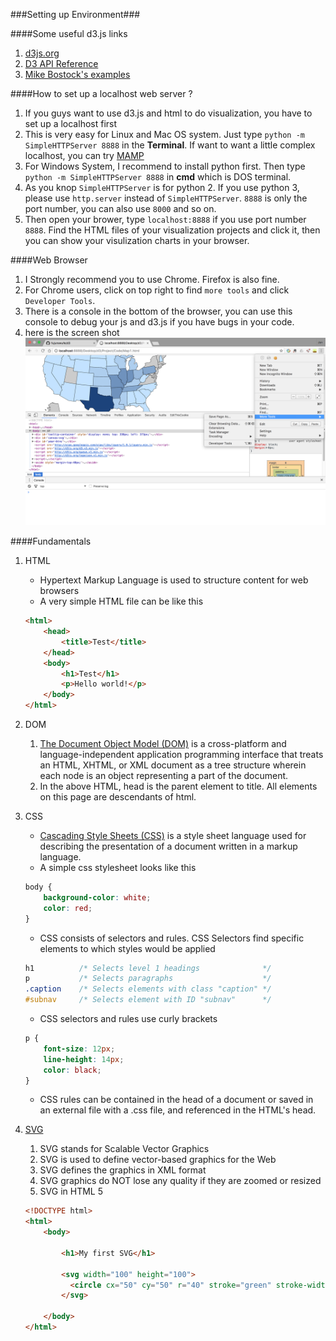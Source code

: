 ###Setting up Environment###

####Some useful d3.js links
1. [d3js.org](https://d3js.org/)
2. [D3 API Reference](https://github.com/d3/d3/blob/master/API.md)
3. [Mike Bostock's examples](http://bl.ocks.org/mbostock)

####How to set up a localhost web server ? 
1. If you guys want to use d3.js and html to do visualization, you have to set up a localhost first
2. This is very easy for Linux and Mac OS system. Just type ```python -m SimpleHTTPServer 8888``` in the __Terminal__. If want to want a little complex localhost, you can try [MAMP](https://html5hive.org/how-to-setup-a-localhost/)
3. For Windows System, I recommend to install python first. Then type ```python -m SimpleHTTPServer 8888``` in __cmd__ which is DOS terminal. 
4. As you knop ```SimpleHTTPServer``` is for python 2. If you use python 3, please use ```http.server``` instead of ```SimpleHTTPServer```. ```8888``` is only the port number, you can also use ```8000``` and so on.
5. Then open your brower, type ```localhost:8888``` if you use port number ```8888```. Find the HTML files of your visualization projects and click it, then you can show your visulization charts in your browser. 
  
####Web Browser
1. I Strongly recommend you to use Chrome. Firefox is also fine. 
2. For Chrome users, click on top right to find ```more tools``` and click ```Developer Tools```.
3. There is a console in the bottom of the browser, you can use this console to debug your js and d3.js if you have bugs in your code. 
4. here is the screen shot ![screenshot](https://github.com/fujunswufe/d3/blob/master/lesson1/developer.png)

####Fundamentals
1. HTML 
	* Hypertext Markup Language is used to structure content for web browsers
	* A very simple HTML file can be like this 
	
	```html
	<html>
	    <head>
	        <title>Test</title>
	    </head>
	    <body>
	        <h1>Test</h1>
	        <p>Hello world!</p>
	    </body>
	</html>
	```
2. DOM
	1. [The Document Object Model (DOM)](https://en.wikipedia.org/wiki/Document_Object_Model) is a cross-platform and language-independent application programming interface that treats an HTML, XHTML, or XML document as a tree structure wherein each node is an object representing a part of the document.
	2. In the above HTML, head is the parent element to title. All elements on this page are descendants of html.

3. CSS
	* [Cascading Style Sheets (CSS)](https://en.wikipedia.org/wiki/Cascading_Style_Sheets) is a style sheet language used for describing the presentation of a document written in a markup language.
	* A simple css stylesheet looks like this
	```css
	body {
	    background-color: white;
	    color: red;
	}
	```
	* CSS consists of selectors and rules. CSS Selectors find specific elements to which styles would be applied
	```css
	h1          /* Selects level 1 headings              */
	p           /* Selects paragraphs                    */
	.caption    /* Selects elements with class "caption" */
	#subnav     /* Selects element with ID "subnav"      */
	```
	*  CSS selectors and rules use curly brackets
	```css
	p {
	    font-size: 12px;
	    line-height: 14px;
	    color: black;
	}
	```
	* CSS rules can be contained in the head of a document or saved in an external file with a .css file, and referenced in the HTML's head.
4. [SVG](http://www.w3schools.com/svg/default.asp)
	1. SVG stands for Scalable Vector Graphics
	2. SVG is used to define vector-based graphics for the Web
	3. SVG defines the graphics in XML format
	4. SVG graphics do NOT lose any quality if they are zoomed or resized
	5. SVG in HTML 5
	```html
	<!DOCTYPE html>
	<html>
		<body>
		
			<h1>My first SVG</h1>
			
			<svg width="100" height="100">
			  <circle cx="50" cy="50" r="40" stroke="green" stroke-width="4" fill="yellow" />
			</svg>
		
		</body>
	</html>
	```
